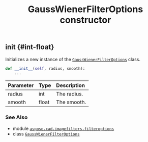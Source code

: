 ﻿---
title: GaussWienerFilterOptions constructor
second_title: Aspose.CAD for Python via .NET API References
description: 
type: docs
weight: 10
url: /aspose.cad.imagefilters.filteroptions/gausswienerfilteroptions/__init__/
is_root: false
---

## __init__ {#int-float}

Initializes a new instance of the [`GaussWienerFilterOptions`](/cad/python-net/aspose.cad.imagefilters.filteroptions/gausswienerfilteroptions) class.



```python
def __init__(self, radius, smooth):
    ...
```


| Parameter | Type | Description |
| :- | :- | :- |
| radius | int | The radius. |
| smooth | float | The smooth. |



### See Also
* module [`aspose.cad.imagefilters.filteroptions`](../../)
* class [`GaussWienerFilterOptions`](/cad/python-net/aspose.cad.imagefilters.filteroptions/gausswienerfilteroptions)
